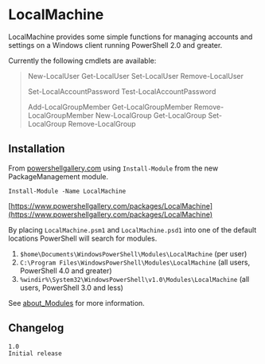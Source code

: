 # LocalMachine

LocalMachine provides some simple functions for managing accounts and settings on a Windows client running PowerShell 2.0 and greater.

Currently the following cmdlets are available:

 > New-LocalUser Get-LocalUser Set-LocalUser Remove-LocalUser
 > 
 > Set-LocalAccountPassword Test-LocalAccountPassword
 > 
 > Add-LocalGroupMember Get-LocalGroupMember Remove-LocalGroupMember New-LocalGroup Get-LocalGroup Set-LocalGroup Remove-LocalGroup

## Installation

From [powershellgallery.com](https://www.powershellgallery.com/GettingStarted) using `Install-Module` from the new PackageManagement module.

`Install-Module -Name LocalMachine`

[https://www.powershellgallery.com/packages/LocalMachine](https://www.powershellgallery.com/packages/LocalMachine)

By placing `LocalMachine.psm1` and `LocalMachine.psd1` into one of the default locations PowerShell will search for modules.

1. `$home\Documents\WindowsPowerShell\Modules\LocalMachine` (per user)
2. `C:\Program Files\WindowsPowerShell\Modules\LocalMachine` (all users, PowerShell 4.0 and greater)
3. `%windir%\System32\WindowsPowerShell\v1.0\Modules\LocalMachine` (all users, PowerShell 3.0 and less)

See [about_Modules](https://technet.microsoft.com/en-us/library/hh847804%28v=wps.640%29.aspx) for more information.

## Changelog

    1.0
    Initial release
